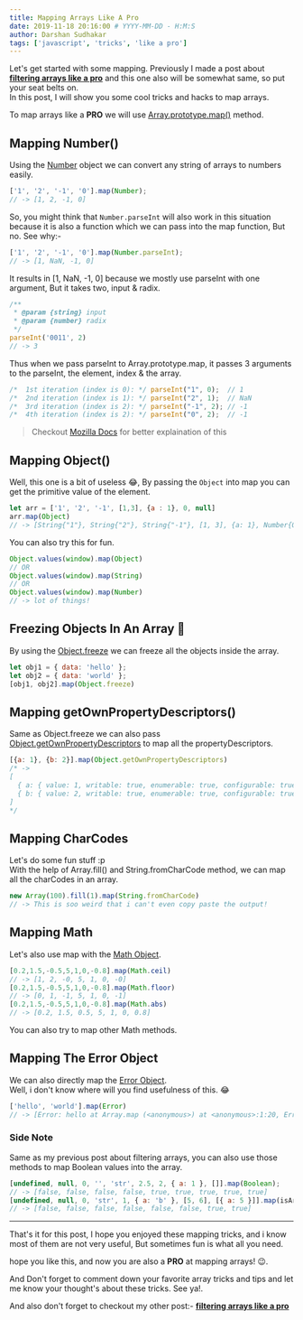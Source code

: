 ```yaml
---
title: Mapping Arrays Like A Pro
date: 2019-11-18 20:16:00 # YYYY-MM-DD - H:M:S
author: Darshan Sudhakar
tags: ['javascript', 'tricks', 'like a pro']
---
```


Let's get started with some mapping. Previously I made a post about  
**[filtering arrays like a pro](https://anuraghazra.github.io/blog/filtering-arrays-like-a-pro)** and this one also will be somewhat same, so put your seat belts on.  
In this post, I will show you some cool tricks and hacks to map arrays.

To map arrays like a **PRO** we will use [Array.prototype.map()](https://developer.mozilla.org/en-US/docs/Web/JavaScript/Reference/Global_Objects/Array/map) method.

## Mapping Number()
Using the [Number](https://developer.mozilla.org/en-US/docs/Web/JavaScript/Reference/Global_Objects/Number) object
we can convert any string of arrays to numbers easily.

```js
['1', '2', '-1', '0'].map(Number);
// -> [1, 2, -1, 0]
```

So, you might think that `Number.parseInt` will also work in this situation because it is also a function which we can pass into the map function, But no. See why:-

```js
['1', '2', '-1', '0'].map(Number.parseInt);
// -> [1, NaN, -1, 0]
```

It results in [1, NaN, -1, 0] because we mostly use parseInt with one argument, But it takes two, input & radix.

```js
/**
 * @param {string} input
 * @param {number} radix
 */
parseInt('0011', 2)
// -> 3
```

Thus when we pass parseInt to Array.prototype.map, it passes 3 arguments to the parseInt, the element, index & the array.

```js
/*  1st iteration (index is 0): */ parseInt("1", 0);  // 1
/*  2nd iteration (index is 1): */ parseInt("2", 1);  // NaN
/*  3rd iteration (index is 2): */ parseInt("-1", 2); // -1
/*  4th iteration (index is 2): */ parseInt("0", 2);  // -1
```

> Checkout [Mozilla Docs](https://developer.mozilla.org/en-US/docs/Web/JavaScript/Reference/Global_Objects/Array/map) for better explaination of this


## Mapping Object()
Well, this one is a bit of useless 😂, By passing the `Object` into map you can get the primitive value of the element.

```js
let arr = ['1', '2', '-1', [1,3], {a : 1}, 0, null]
arr.map(Object)
// -> [String{"1"}, String{"2"}, String{"-1"}, [1, 3], {a: 1}, Number{0}, {}]
```

You can also try this for fun.

```js
Object.values(window).map(Object)
// OR
Object.values(window).map(String)
// OR
Object.values(window).map(Number)
// -> lot of things!
```

## Freezing Objects In An Array 🥶

By using the [Object.freeze](https://developer.mozilla.org/en-US/docs/Web/JavaScript/Reference/Global_Objects/Object/freeze) we can freeze all the objects inside the array.

```js
let obj1 = { data: 'hello' };
let obj2 = { data: 'world' };
[obj1, obj2].map(Object.freeze)
```

## Mapping getOwnPropertyDescriptors()
Same as Object.freeze we can also pass [Object.getOwnPropertyDescriptors](https://developer.mozilla.org/en-US/docs/Web/JavaScript/Reference/Global_Objects/Object/getOwnPropertyDescriptors) to map all the propertyDescriptors.

```js
[{a: 1}, {b: 2}].map(Object.getOwnPropertyDescriptors)
/* ->
[
  { a: { value: 1, writable: true, enumerable: true, configurable: true } },
  { b: { value: 2, writable: true, enumerable: true, configurable: true } }
]
*/
```

## Mapping CharCodes
Let's do some fun stuff :p  
With the help of Array.fill() and String.fromCharCode method, we can map all the charCodes in an array.

```js
new Array(100).fill(1).map(String.fromCharCode)
// -> This is soo weird that i can't even copy paste the output!
```


## Mapping Math
Let's also use map with the [Math Object](https://developer.mozilla.org/en-US/docs/Web/JavaScript/Reference/Global_Objects/Math).

```js
[0.2,1.5,-0.5,5,1,0,-0.8].map(Math.ceil)
// -> [1, 2, -0, 5, 1, 0, -0]
[0.2,1.5,-0.5,5,1,0,-0.8].map(Math.floor)
// -> [0, 1, -1, 5, 1, 0, -1]
[0.2,1.5,-0.5,5,1,0,-0.8].map(Math.abs)
// -> [0.2, 1.5, 0.5, 5, 1, 0, 0.8]
```
You can also try to map other Math methods.


## Mapping The Error Object
We can also directly map the [Error Object](https://developer.mozilla.org/en-US/docs/Web/JavaScript/Reference/Global_Objects/Error).  
Well, i don't know where will you find usefulness of this. 😂
```js
['hello', 'world'].map(Error)
// -> [Error: hello at Array.map (<anonymous>) at <anonymous>:1:20, Error: world at Array.map (<anonymous>) at <anonymous>:1:20]
```

### Side Note

Same as my previous post about filtering arrays, you can also use those methods to map Boolean values into the array.

```js
[undefined, null, 0, '', 'str', 2.5, 2, { a: 1 }, []].map(Boolean);
// -> [false, false, false, false, true, true, true, true, true]
[undefined, null, 0, 'str', 1, { a: 'b' }, [5, 6], [{ a: 5 }]].map(isArray)
// -> [false, false, false, false, false, false, true, true]
```

------

That's it for this post, I hope you enjoyed these mapping tricks, and i know most of them are not very useful, But sometimes fun is what all you need.  

hope you like this, and now you are also a **PRO** at mapping arrays! 😉.  

And Don't forget to comment down your favorite array tricks and tips and let me know your thought's about these tricks. See ya!.

And also don't forget to checkout my other post:- **[filtering arrays like a pro](https://anuraghazra.github.io/blog/filtering-arrays-like-a-pro)**